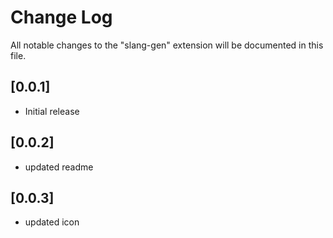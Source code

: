 # Change Log

All notable changes to the "slang-gen" extension will be documented in this file.

## [0.0.1]

- Initial release

## [0.0.2]

- updated readme

## [0.0.3]

- updated icon
